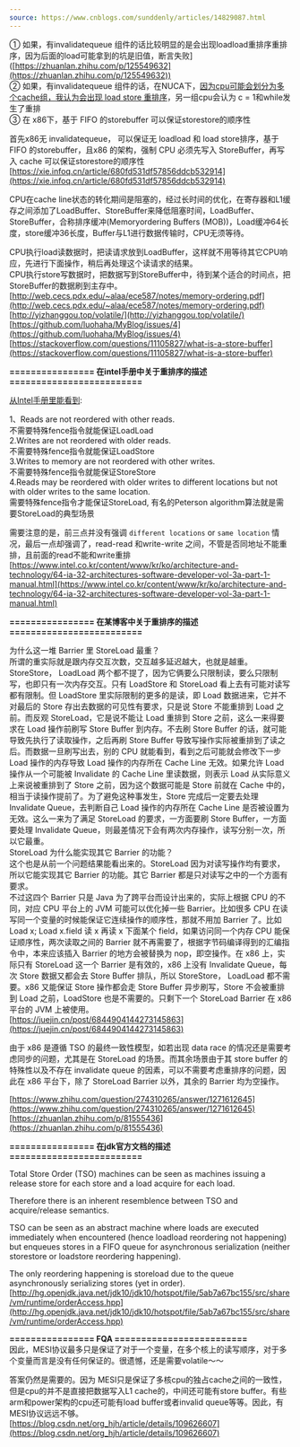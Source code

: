 ```yaml
---
source: https://www.cnblogs.com/sunddenly/articles/14829087.html
---
```

① 如果，有invalidatequeue 组件的话比较明显的是会出现loadload重排序重排序，因为后面的load可能拿到的坑是旧值，断言失败]([https://zhuanlan.zhihu.com/p/125549632](https://zhuanlan.zhihu.com/p/125549632))  
② 如果，有invalidatequeue 组件的话，在NUCA下，[因为cpu可能会划分为多个cache组，我认为会出现 load store 重排序](https://zhuanlan.zhihu.com/p/71589870)，另一组cpu会认为 c = 1和while发生了重排  
③ 在 x86下，基于 FIFO 的storebuffer 可以保证storestore的顺序性

首先x86无 invalidatequeue， 可以保证无 loadload 和 load store排序，基于 FIFO 的storebuffer，且x86 的架构，强制 CPU 必须先写入 StoreBuffer，再写入 cache 可以保证storestore的顺序性  
[https://xie.infoq.cn/article/680fd531df57856ddcb532914](https://xie.infoq.cn/article/680fd531df57856ddcb532914)

CPU在cache line状态的转化期间是阻塞的，经过长时间的优化，在寄存器和L1缓存之间添加了LoadBuffer、StoreBuffer来降低阻塞时间，LoadBuffer、StoreBuffer，合称排序缓冲(Memoryordering Buffers (MOB))，Load缓冲64长度，store缓冲36长度，Buffer与L1进行数据传输时，CPU无须等待。

CPU执行load读数据时，把读请求放到LoadBuffer，这样就不用等待其它CPU响应，先进行下面操作，稍后再处理这个读请求的结果。  
CPU执行store写数据时，把数据写到StoreBuffer中，待到某个适合的时间点，把StoreBuffer的数据刷到主存中。  
[http://web.cecs.pdx.edu/~alaa/ece587/notes/memory-ordering.pdf](http://web.cecs.pdx.edu/~alaa/ece587/notes/memory-ordering.pdf)  
[http://yizhanggou.top/volatile/](http://yizhanggou.top/volatile/)  
[https://github.com/luohaha/MyBlog/issues/4](https://github.com/luohaha/MyBlog/issues/4)  
[https://stackoverflow.com/questions/11105827/what-is-a-store-buffer](https://stackoverflow.com/questions/11105827/what-is-a-store-buffer)

**================ 在intel手册中关于重排序的描述 =========================**

[从Intel手册里能看到](https://www.intel.co.kr/content/www/kr/ko/architecture-and-technology/64-ia-32-architectures-software-developer-vol-3a-part-1-manual.html):

1、Reads are not reordered with other reads.  
不需要特殊fence指令就能保证LoadLoad  
2.Writes are not reordered with older reads.  
不需要特殊fence指令就能保证LoadStore  
3.Writes to memory are not reordered with other writes.  
不需要特殊fence指令就能保证StoreStore  
4.Reads may be reordered with older writes to different locations but not with older writes to the same location.  
需要特殊fence指令才能保证StoreLoad, 有名的Peterson algorithm算法就是需要StoreLoad的典型场景

需要注意的是，前三点并没有强调 `different locations` or `same location` 情况，最后一点却强调了，read-read 和write-write 之间，不管是否同地址不能重排，且前面的read不能和write重排  
[https://www.intel.co.kr/content/www/kr/ko/architecture-and-technology/64-ia-32-architectures-software-developer-vol-3a-part-1-manual.html](https://www.intel.co.kr/content/www/kr/ko/architecture-and-technology/64-ia-32-architectures-software-developer-vol-3a-part-1-manual.html)

**================ 在某博客中关于重排序的描述 =========================**

为什么这一堆 Barrier 里 StoreLoad 最重？  
所谓的重实际就是跟内存交互次数，交互越多延迟越大，也就是越重。StoreStore， LoadLoad 两个都不提了，因为它俩要么只限制读，要么只限制写，也即只有一次内存交互。只有 LoadStore 和 StoreLoad 看上去有可能对读写都有限制。但 LoadStore 里实际限制的更多的是读，即 Load 数据进来，它并不对最后的 Store 存出去数据的可见性有要求，只是说 Store 不能重排到 Load 之前。而反观 StoreLoad，它是说不能让 Load 重排到 Store 之前，这么一来得要求在 Load 操作前刷写 Store Buffer 到内存。不去刷 Store Buffer 的话，就可能导致先执行了读取操作，之后再刷 Store Buffer 导致写操作实际被重排到了读之后。而数据一旦刷写出去，别的 CPU 就能看到，看到之后可能就会修改下一步 Load 操作的内存导致 Load 操作的内存所在 Cache Line 无效。如果允许 Load 操作从一个可能被 Invalidate 的 Cache Line 里读数据，则表示 Load 从实际意义上来说被重排到了 Store 之前，因为这个数据可能是 Store 前就在 Cache 中的，相当于读操作提前了。为了避免这种事发生，Store 完成后一定要去处理 Invalidate Queue，去判断自己 Load 操作的内存所在 Cache Line 是否被设置为无效。这么一来为了满足 StoreLoad 的要求，一方面要刷 Store Buffer，一方面要处理 Invalidate Queue，则最差情况下会有两次内存操作，读写分别一次，所以它最重。  
StoreLoad 为什么能实现其它 Barrier 的功能？  
这个也是从前一个问题结果能看出来的。StoreLoad 因为对读写操作均有要求，所以它能实现其它 Barrier 的功能。其它 Barrier 都是只对读写之中的一个方面有要求。  
不过这四个 Barrier 只是 Java 为了跨平台而设计出来的，实际上根据 CPU 的不同，对应 CPU 平台上的 JVM 可能可以优化掉一些 Barrier。比如很多 CPU 在读写同一个变量的时候能保证它连续操作的顺序性，那就不用加 Barrier 了。比如 Load x; Load x.field 读 x 再读 x 下面某个 field，如果访问同一个内存 CPU 能保证顺序性，两次读取之间的 Barrier 就不再需要了，根据字节码编译得到的汇编指令中，本来应该插入 Barrier 的地方会被替换为 nop，即空操作。在 x86 上，实际只有 StoreLoad 这一个 Barrier 是有效的，x86 上没有 Invalidate Queue，每次 Store 数据又都会去 Store Buffer 排队，所以 StoreStore， LoadLoad 都不需要。x86 又能保证 Store 操作都会走 Store Buffer 异步刷写，Store 不会被重排到 Load 之前，LoadStore 也是不需要的。只剩下一个 StoreLoad Barrier 在 x86 平台的 JVM 上被使用。  
[https://juejin.cn/post/6844904144273145863](https://juejin.cn/post/6844904144273145863)

由于 x86 是遵循 TSO 的最终一致性模型，如若出现 data race 的情况还是需要考虑同步的问题，尤其是在 StoreLoad 的场景。而其余场景由于其 store buffer 的特殊性以及不存在 invalidate queue 的因素，可以不需要考虑重排序的问题，因此在 x86 平台下，除了 StoreLoad Barrier 以外，其余的 Barrier 均为空操作。

[https://www.zhihu.com/question/274310265/answer/1271612645](https://www.zhihu.com/question/274310265/answer/1271612645)  
[https://zhuanlan.zhihu.com/p/81555436](https://zhuanlan.zhihu.com/p/81555436)

**================ 在jdk官方文档的描述 =========================**

Total Store Order (TSO) machines can be seen as machines issuing a release store for each store and a load acquire for each load.

Therefore there is an inherent resemblence between TSO and acquire/release semantics.

TSO can be seen as an abstract machine where loads are executed immediately when encountered (hence loadload reordering not happening) but enqueues stores in a FIFO queue for asynchronous serialization (neither storestore or loadstore reordering happening).

The only reordering happening is storeload due to the queue asynchronously serializing stores (yet in order).  
[http://hg.openjdk.java.net/jdk10/jdk10/hotspot/file/5ab7a67bc155/src/share/vm/runtime/orderAccess.hpp](http://hg.openjdk.java.net/jdk10/jdk10/hotspot/file/5ab7a67bc155/src/share/vm/runtime/orderAccess.hpp)

**================ FQA =========================**  
因此，MESI协议最多只是保证了对于一个变量，在多个核上的读写顺序，对于多个变量而言是没有任何保证的。很遗憾，还是需要volatile～～

答案仍然是需要的。因为 MESI只是保证了多核cpu的独占cache之间的一致性，但是cpu的并不是直接把数据写入L1 cache的，中间还可能有store buffer。有些arm和power架构的cpu还可能有load buffer或者invalid queue等等。因此，有MESI协议远远不够。  
[https://blog.csdn.net/org_hjh/article/details/109626607](https://blog.csdn.net/org_hjh/article/details/109626607)
